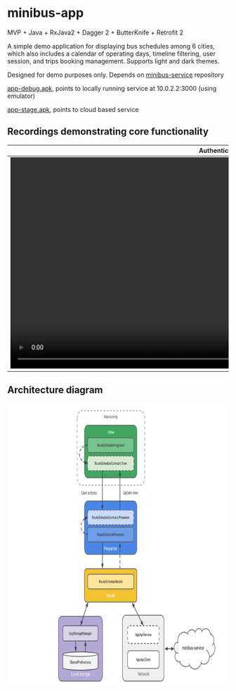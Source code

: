 # minibus-app
MVP + Java + RxJava2 + Dagger 2 + ButterKnife + Retrofit 2

A simple demo application for displaying bus schedules among 6 cities, which also includes a calendar of operating days, timeline filtering, user session, and trips booking management. Supports light and dark themes.

Designed for demo purposes only. Depends on [minibus-service](https://github.com/n3gbx/minibus-service) repository

[app-debug.apk](./demo/app-debug.apk), points to locally running service at 10.0.2.2:3000 (using emulator)

[app-stage.apk](./demo/app-stage.apk), points to cloud based service

## Recordings demonstrating core functionality
|Authentication|Filtering|Sorting|Booking|
|------|------|------|------|
|<video src="https://github.com/user-attachments/assets/5f7791ce-34a4-4aee-b389-af7dc0483f82" height="480">|<video src="https://github.com/user-attachments/assets/ec79cbde-56b9-478d-91d7-37974fdae8bc" height="480">|<video src="https://github.com/user-attachments/assets/699f05c2-6329-4ba5-b2a6-fd26b7d431b3" height="480">|<video src="https://github.com/user-attachments/assets/3e518a0a-8699-4592-a7a0-3169e5269347" height="480">|

## Architecture diagram
<img src="./demo/architecture_diagram.svg" height="640" alt="Architecture diagram">

